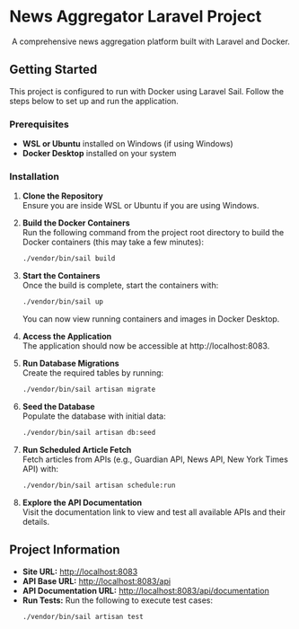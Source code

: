 # News Aggregator Laravel Project

<p align="center">A comprehensive news aggregation platform built with Laravel and Docker.</p>

## Getting Started

This project is configured to run with Docker using Laravel Sail. Follow the steps below to set up and run the application.

### Prerequisites

- **WSL or Ubuntu** installed on Windows (if using Windows)
- **Docker Desktop** installed on your system

### Installation

1. **Clone the Repository**  
   Ensure you are inside WSL or Ubuntu if you are using Windows.

2. **Build the Docker Containers**  
   Run the following command from the project root directory to build the Docker containers (this may take a few minutes):
   ```bash
   ./vendor/bin/sail build

3. **Start the Containers**  
   Once the build is complete, start the containers with:
   ```bash
   ./vendor/bin/sail up
   ```
   You can now view running containers and images in Docker Desktop.

4. **Access the Application**  
   The application should now be accessible at http://localhost:8083.
   
5. **Run Database Migrations**  
   Create the required tables by running:
   ```bash
   ./vendor/bin/sail artisan migrate

6. **Seed the Database**  
   Populate the database with initial data:
   ```bash
   ./vendor/bin/sail artisan db:seed

7. **Run Scheduled Article Fetch**  
   Fetch articles from APIs (e.g., Guardian API, News API, New York Times API) with:
   ```bash
   ./vendor/bin/sail artisan schedule:run

8. **Explore the API Documentation**  
   Visit the documentation link to view and test all available APIs and their details.
   

## Project Information

- **Site URL:** [http://localhost:8083](http://localhost:8083)
- **API Base URL:** [http://localhost:8083/api](http://localhost:8083/api)
- **API Documentation URL:** [http://localhost:8083/api/documentation](http://localhost:8083/api/documentation)
- **Run Tests:** Run the following to execute test cases:
  ```bash
  ./vendor/bin/sail artisan test
